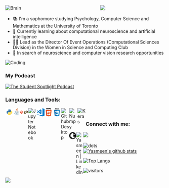 <img align="left" alt="Brain" width="300" src="http://gifimage.net/wp-content/uploads/2017/10/cerebro-gif-tumblr-3.gif">


  <img src="https://github.com/vimalverma558/vimalverma558/blob/v2/img/hello.gif" width="20%">

- 📚  I'm a sophomore studying Psychology, Computer Science and Mathematics at the University of Toronto 
- 🧠  Currently learning about computational neuroscience and artificial intelligence
- 👩‍💻  Lead as the Director Of Event Operations (Computational Sciences Division) in the Women in Science and Computing Club
- 🎯 In search of neuroscience and computer vision research opportunities
<!-- - 🧪 Research Assistant at the Fukuda Lab for Cognitive Science -->

<img align="center right" alt="Coding" width="300" src="https://64.media.tumblr.com/d4d71de9193c952ac5282e82a022cc81/tumblr_n118kxgjYu1s1rd1xo1_500.gif">

<br />

### My Podcast

[<img src="https://now-playing-codestackr.vercel.app/api/spotify-playing" alt="The Student Spotlight Podcast" width="350" />](https://open.spotify.com/show/48DzS7x134TsQuE7uvz9Wi)



### Languages and Tools:

<img align="left" alt="Python" width="26px" src="https://raw.githubusercontent.com/github/explore/80688e429a7d4ef2fca1e82350fe8e3517d3494d/topics/python/python.png" />
<img align="left" alt="Java" width="20px" src="https://raw.githubusercontent.com/github/explore/80688e429a7d4ef2fca1e82350fe8e3517d3494d/topics/java/java.png" />


<img align="left" alt="Git" width="26px" src="https://raw.githubusercontent.com/github/explore/80688e429a7d4ef2fca1e82350fe8e3517d3494d/topics/git/git.png" />
<img align="left" alt="Jupyter Notebook" width="26px" src="https://upload.wikimedia.org/wikipedia/commons/thumb/3/38/Jupyter_logo.svg/1200px-Jupyter_logo.svg.png" />
<img align="left" alt="Visual Studio Code" width="26px" src="https://raw.githubusercontent.com/github/explore/80688e429a7d4ef2fca1e82350fe8e3517d3494d/topics/visual-studio-code/visual-studio-code.png" />
<img align="left" alt="HTML5" width="26px" src="https://raw.githubusercontent.com/github/explore/80688e429a7d4ef2fca1e82350fe8e3517d3494d/topics/html/html.png" />
<img align="left" alt="CSS3" width="26px" src="https://raw.githubusercontent.com/github/explore/80688e429a7d4ef2fca1e82350fe8e3517d3494d/topics/css/css.png" />
<img align="left" alt="Github Desktop" width="26px" src="https://dl2.macupdate.com/images/icons256/39062.png?d=1522354604" />
<img align="left" alt="Numpy" width="26px" src="https://upload.wikimedia.org/wikipedia/commons/thumb/3/31/NumPy_logo_2020.svg/1024px-NumPy_logo_2020.svg.png" />
<img align="left" alt="Keras" width="26px" src="https://s3.amazonaws.com/keras.io/img/keras-logo-2018-large-1200.png" />

<br />

### Connect with me:

<a href="https://yasmeenbrain.com/"> <img align="left" alt="yasmeenbrain.com" width="22px" src="https://raw.githubusercontent.com/iconic/open-iconic/master/svg/globe.svg" />
<a href="https://ca.linkedin.com/in/yasmeen-hmaidan-0ba3a8148"><img align="left" alt="Yasmeen | LinkedIn" width="22px" src="https://cdn.jsdelivr.net/npm/simple-icons@v3/icons/linkedin.svg" />
  
<a href="https://open.spotify.com/show/48DzS7x134TsQuE7uvz9Wi"><img align = "left" width="22px" src="https://www.iconsdb.com/icons/preview/black/spotify-xxl.png"/>

<br />
<br />


<img align="left" alt="dots" width="200" src="https://cdn2.scratch.mit.edu/get_image/user/21004752_60x60.png?v=1485302549.33">

[![Yasmeen's github stats](https://github-readme-stats.vercel.app/api?username=YasPHP&theme=graywhite&show_icons=true&hide=issues,contribs&include_all_commits=true&line_height=21&bg_color=0,EC6C6C,FFD479,FFFC79,73FA79)](https://github.com/YasPHP/github-readme-stats)

[![Top Langs](https://github-readme-stats.vercel.app/api/top-langs/?username=YasPHP&layout=compact&show_icons=true&include_all_commits=true&bg_color=0,73FA79,73FDFF,7A81FF&theme=graywhite)](https://github.com/YasPHP/github-readme-stats)

![visitors](https://visitor-badge.glitch.me/badge?page_id=YasPHP.visitor-badge)
  
  <img src="https://media.giphy.com/media/jpVnC65DmYeyRL4LHS/giphy.gif" width="20%">

